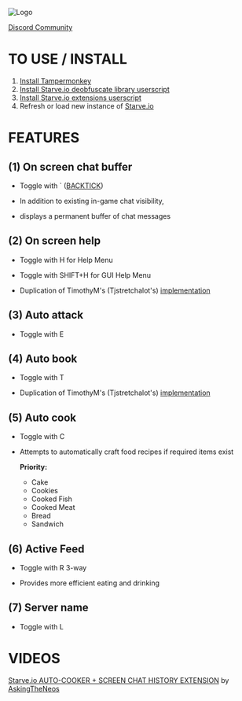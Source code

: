 ![Logo](http://i.imgur.com/7QRIFun.png)

[Discord Community](https://discord.gg/xeRgqUr)

# TO USE / INSTALL
1. [Install Tampermonkey](https://tampermonkey.net)
2. [Install Starve.io deobfuscate library userscript](https://github.com/jasonkhanlar/starve-io-extensions/raw/master/starve.io-deobfuscate.user.js)
3. [Install Starve.io extensions userscript](https://github.com/jasonkhanlar/starve-io-extensions/raw/master/starve.io-extensions.user.js)
4. Refresh or load new instance of [Starve.io](http://starve.io)

# FEATURES

## (1) On screen chat buffer
* Toggle with ` ([BACKTICK](https://en.wikipedia.org/wiki/Grave_accent#Use_in_programming))

* In addition to existing in-game chat visibility,
* displays a permanent buffer of chat messages

## (2) On screen help
* Toggle with H for Help Menu
* Toggle with SHIFT+H for GUI Help Menu

* Duplication of TimothyM's (Tjstretchalot's) [implementation](https://github.com/Tjstretchalot/starve-io-extensions)

## (3) Auto attack
* Toggle with E

## (4) Auto book
* Toggle with T

* Duplication of TimothyM's (Tjstretchalot's) [implementation](https://github.com/Tjstretchalot/starve-io-extensions)

## (5) Auto cook
* Toggle with C

* Attempts to automatically craft food recipes if required items exist

  **Priority:**

  * Cake
  * Cookies
  * Cooked Fish
  * Cooked Meat
  * Bread
  * Sandwich

## (6) Active Feed
* Toggle with R 3-way

* Provides more efficient eating and drinking

## (7) Server name
* Toggle with L

# VIDEOS

[Starve.io AUTO-COOKER + SCREEN CHAT HISTORY EXTENSION](https://youtu.be/LveuRqidKhY) by [AskingTheNeos](https://www.youtube.com/channel/UCDjgEaRWYbqowT8E3U9R_7Q)

